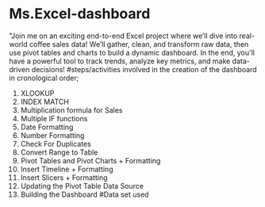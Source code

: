 # Ms.Excel-dashboard
"Join me on an exciting end-to-end Excel project where we’ll dive into real-world coffee sales data! We’ll gather, clean, and transform raw data, then use pivot tables and charts to build a dynamic dashboard. In the end, you'll have a powerful tool to track trends, analyze key metrics, and make data-driven decisions!
#steps/activities involved in the creation of the dashboard in cronological order;
1.	XLOOKUP
2.	INDEX MATCH
3.	Multiplication formula for Sales
4.	Multiple IF functions
5.	Date Formatting
6.	Number Formatting
7.	Check For Duplicates
8.	Convert Range to Table
9.	Pivot Tables and Pivot Charts + Formatting
10.	Insert Timeline + Formatting
11.	Insert Slicers + Formatting
12.	Updating the Pivot Table Data Source
13.	Building the Dashboard
 #Data set used
